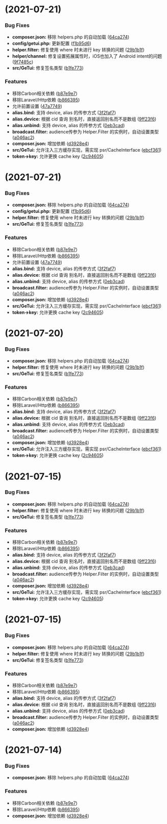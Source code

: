 <a name=""></a>
#  (2021-07-21)


### Bug Fixes

* **composer.json:** 移除 helpers.php 的自动加载 ([64ca274](https://github.com/sunmingyang/getui/commit/64ca274))
* **config/getui.php:** 更新配置 ([f1b95d6](https://github.com/sunmingyang/getui/commit/f1b95d6))
* **helper.filter:** 修复使用 where 时未进行 key 转换的问题 ([29b1b1f](https://github.com/sunmingyang/getui/commit/29b1b1f))
* **helper/channel:** 修复设置拓展属性时，iOS也加入了 Android intent的问题 ([9f7485c](https://github.com/sunmingyang/getui/commit/9f7485c))
* **src/GeTui:** 修复签名类型 ([b1fe773](https://github.com/sunmingyang/getui/commit/b1fe773))


### Features

* 移除Carbon相关依赖 ([b87e9e7](https://github.com/sunmingyang/getui/commit/b87e9e7))
* 移除Laravel/Http依赖 ([b866395](https://github.com/sunmingyang/getui/commit/b866395))
* 允许前置设置 ([47a7749](https://github.com/sunmingyang/getui/commit/47a7749))
* **alias.bind:** 支持 device, alias 的传参方式 ([3f2faf7](https://github.com/sunmingyang/getui/commit/3f2faf7))
* **alias.device:** 根据 cid 查询 别名时，直接返回别名而不是数组 ([9ff23f6](https://github.com/sunmingyang/getui/commit/9ff23f6))
* **alias.unbind:** 支持 device, alias 的传参方式 ([0eb3cad](https://github.com/sunmingyang/getui/commit/0eb3cad))
* **broadcast.filter:** audience传参为 Helper.Filter 的实例时，自动设置类型 ([a046ac2](https://github.com/sunmingyang/getui/commit/a046ac2))
* **composer.json:** 增加依赖 ([d3928e4](https://github.com/sunmingyang/getui/commit/d3928e4))
* **src/GeTui:** 允许注入三方缓存实现，需实现 psr/CacheInterface ([ebcf361](https://github.com/sunmingyang/getui/commit/ebcf361))
* **token->key:** 允许更换 cache key ([2c94605](https://github.com/sunmingyang/getui/commit/2c94605))



<a name=""></a>
#  (2021-07-21)


### Bug Fixes

* **composer.json:** 移除 helpers.php 的自动加载 ([64ca274](https://github.com/sunmingyang/getui/commit/64ca274))
* **config/getui.php:** 更新配置 ([f1b95d6](https://github.com/sunmingyang/getui/commit/f1b95d6))
* **helper.filter:** 修复使用 where 时未进行 key 转换的问题 ([29b1b1f](https://github.com/sunmingyang/getui/commit/29b1b1f))
* **src/GeTui:** 修复签名类型 ([b1fe773](https://github.com/sunmingyang/getui/commit/b1fe773))


### Features

* 移除Carbon相关依赖 ([b87e9e7](https://github.com/sunmingyang/getui/commit/b87e9e7))
* 移除Laravel/Http依赖 ([b866395](https://github.com/sunmingyang/getui/commit/b866395))
* 允许前置设置 ([47a7749](https://github.com/sunmingyang/getui/commit/47a7749))
* **alias.bind:** 支持 device, alias 的传参方式 ([3f2faf7](https://github.com/sunmingyang/getui/commit/3f2faf7))
* **alias.device:** 根据 cid 查询 别名时，直接返回别名而不是数组 ([9ff23f6](https://github.com/sunmingyang/getui/commit/9ff23f6))
* **alias.unbind:** 支持 device, alias 的传参方式 ([0eb3cad](https://github.com/sunmingyang/getui/commit/0eb3cad))
* **broadcast.filter:** audience传参为 Helper.Filter 的实例时，自动设置类型 ([a046ac2](https://github.com/sunmingyang/getui/commit/a046ac2))
* **composer.json:** 增加依赖 ([d3928e4](https://github.com/sunmingyang/getui/commit/d3928e4))
* **src/GeTui:** 允许注入三方缓存实现，需实现 psr/CacheInterface ([ebcf361](https://github.com/sunmingyang/getui/commit/ebcf361))
* **token->key:** 允许更换 cache key ([2c94605](https://github.com/sunmingyang/getui/commit/2c94605))



<a name=""></a>
#  (2021-07-20)


### Bug Fixes

* **composer.json:** 移除 helpers.php 的自动加载 ([64ca274](https://github.com/sunmingyang/getui/commit/64ca274))
* **helper.filter:** 修复使用 where 时未进行 key 转换的问题 ([29b1b1f](https://github.com/sunmingyang/getui/commit/29b1b1f))
* **src/GeTui:** 修复签名类型 ([b1fe773](https://github.com/sunmingyang/getui/commit/b1fe773))


### Features

* 移除Carbon相关依赖 ([b87e9e7](https://github.com/sunmingyang/getui/commit/b87e9e7))
* 移除Laravel/Http依赖 ([b866395](https://github.com/sunmingyang/getui/commit/b866395))
* **alias.bind:** 支持 device, alias 的传参方式 ([3f2faf7](https://github.com/sunmingyang/getui/commit/3f2faf7))
* **alias.device:** 根据 cid 查询 别名时，直接返回别名而不是数组 ([9ff23f6](https://github.com/sunmingyang/getui/commit/9ff23f6))
* **alias.unbind:** 支持 device, alias 的传参方式 ([0eb3cad](https://github.com/sunmingyang/getui/commit/0eb3cad))
* **broadcast.filter:** audience传参为 Helper.Filter 的实例时，自动设置类型 ([a046ac2](https://github.com/sunmingyang/getui/commit/a046ac2))
* **composer.json:** 增加依赖 ([d3928e4](https://github.com/sunmingyang/getui/commit/d3928e4))
* **src/GeTui:** 允许注入三方缓存实现，需实现 psr/CacheInterface ([ebcf361](https://github.com/sunmingyang/getui/commit/ebcf361))
* **token->key:** 允许更换 cache key ([2c94605](https://github.com/sunmingyang/getui/commit/2c94605))



<a name=""></a>
#  (2021-07-15)


### Bug Fixes

* **composer.json:** 移除 helpers.php 的自动加载 ([64ca274](https://github.com/sunmingyang/getui/commit/64ca274))
* **helper.filter:** 修复使用 where 时未进行 key 转换的问题 ([29b1b1f](https://github.com/sunmingyang/getui/commit/29b1b1f))
* **src/GeTui:** 修复签名类型 ([b1fe773](https://github.com/sunmingyang/getui/commit/b1fe773))


### Features

* 移除Carbon相关依赖 ([b87e9e7](https://github.com/sunmingyang/getui/commit/b87e9e7))
* 移除Laravel/Http依赖 ([b866395](https://github.com/sunmingyang/getui/commit/b866395))
* **alias.bind:** 支持 device, alias 的传参方式 ([3f2faf7](https://github.com/sunmingyang/getui/commit/3f2faf7))
* **alias.device:** 根据 cid 查询 别名时，直接返回别名而不是数组 ([9ff23f6](https://github.com/sunmingyang/getui/commit/9ff23f6))
* **alias.unbind:** 支持 device, alias 的传参方式 ([0eb3cad](https://github.com/sunmingyang/getui/commit/0eb3cad))
* **broadcast.filter:** audience传参为 Helper.Filter 的实例时，自动设置类型 ([a046ac2](https://github.com/sunmingyang/getui/commit/a046ac2))
* **composer.json:** 增加依赖 ([d3928e4](https://github.com/sunmingyang/getui/commit/d3928e4))
* **src/GeTui:** 允许注入三方缓存实现，需实现 psr/CacheInterface ([ebcf361](https://github.com/sunmingyang/getui/commit/ebcf361))
* **token->key:** 允许更换 cache key ([2c94605](https://github.com/sunmingyang/getui/commit/2c94605))



<a name=""></a>
#  (2021-07-15)


### Bug Fixes

* **composer.json:** 移除 helpers.php 的自动加载 ([64ca274](https://github.com/sunmingyang/getui/commit/64ca274))
* **helper.filter:** 修复使用 where 时未进行 key 转换的问题 ([29b1b1f](https://github.com/sunmingyang/getui/commit/29b1b1f))
* **src/GeTui:** 修复签名类型 ([b1fe773](https://github.com/sunmingyang/getui/commit/b1fe773))


### Features

* 移除Carbon相关依赖 ([b87e9e7](https://github.com/sunmingyang/getui/commit/b87e9e7))
* 移除Laravel/Http依赖 ([b866395](https://github.com/sunmingyang/getui/commit/b866395))
* **alias.bind:** 支持 device, alias 的传参方式 ([3f2faf7](https://github.com/sunmingyang/getui/commit/3f2faf7))
* **alias.device:** 根据 cid 查询 别名时，直接返回别名而不是数组 ([9ff23f6](https://github.com/sunmingyang/getui/commit/9ff23f6))
* **alias.unbind:** 支持 device, alias 的传参方式 ([0eb3cad](https://github.com/sunmingyang/getui/commit/0eb3cad))
* **broadcast.filter:** audience传参为 Helper.Filter 的实例时，自动设置类型 ([a046ac2](https://github.com/sunmingyang/getui/commit/a046ac2))
* **composer.json:** 增加依赖 ([d3928e4](https://github.com/sunmingyang/getui/commit/d3928e4))



<a name=""></a>
#  (2021-07-14)


### Bug Fixes

* **composer.json:** 移除 helpers.php 的自动加载 ([64ca274](https://github.com/sunmingyang/getui/commit/64ca274))


### Features

* 移除Carbon相关依赖 ([b87e9e7](https://github.com/sunmingyang/getui/commit/b87e9e7))
* 移除Laravel/Http依赖 ([b866395](https://github.com/sunmingyang/getui/commit/b866395))
* **composer.json:** 增加依赖 ([d3928e4](https://github.com/sunmingyang/getui/commit/d3928e4))
